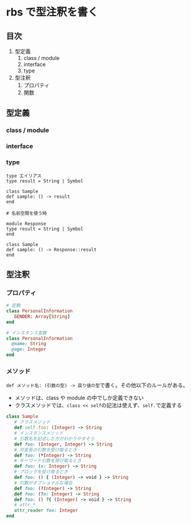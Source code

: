 # rbs で型注釈を書く

## 目次

1. 型定義
   1. class / module
   2. interface
   3. type
2. 型注釈
   1. プロパティ
   2. 関数

## 型定義

### class / module

### interface

### type

```
type エイリアス
type result = String | Symbol

class Sample
def sample: () -> result
end

# 名前空間を使う時

module Response
type result = String | Symbol
end

class Sample
def sample: () -> Response::result
end
```

## 型注釈

### プロパティ

```ruby
# 定数
class PersonalInformation
   GENDER: Array[String]
end

# インスタンス変数
class PersonalInformation
  @name: String
  @age: Integer
end
```

### メソッド

`def メソッド名: (引数の型) -> 戻り値の型`で書く。その他以下のルールがある。

- メソッドは、class や module の中でしか定義できない
- クラスメソッドでは、`class << self`の記法は使えず、`self.`で定義する

```ruby
class Sample
   # クラスメソッド
   def self.foo: (Integer) -> String
   # インスタンスメソッド
   # 引数名を記述した方がわかりやすそう
   def foo: (Integer, Integer) -> String
   # 可変長の引数を受け取るとき
   def foo: (*Integer) -> String
   # キーワード引数を受け取るとき
   def foo: (n: Integer) -> String
   # ブロックを受け取るとき
   def foo: () { (Integer) -> void } -> String
   # 引数がオプショナルな場合
   def foo: (?Integer) -> String
   def foo: (?n: Integer) -> String
   def foo: () ?{ (Integer) -> void } -> String
   # attr_*
   attr_reader foo: Integer
end
```
